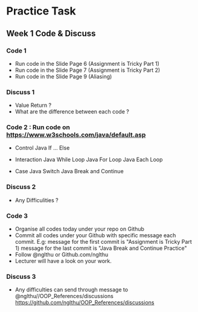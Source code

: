 # Practice Task

## Week 1 Code & Discuss

### Code 1

+ Run code in the Slide Page 6 (Assignment is Tricky Part 1)
+ Run code in the Slide Page 7 (Assignment is Tricky Part 2)
+ Run code in the Slide Page 9 (Aliasing)

### Discuss 1
+ Value Return ?
+ What are the difference between each code ?

### Code 2 : Run code on https://www.w3schools.com/java/default.asp
+ Control
Java If ... Else  

+ Interaction
Java While Loop
Java For Loop
Java Each Loop

+ Case
Java Switch
Java Break and Continue
### Discuss 2
+ Any Difficulities ?

### Code 3
+ Organise all codes today under your repo on Github
+ Commit all codes under your Github with specific message each commit.
E.g: message for the first commit is "Assignment is Tricky Part 1)
message for the last commit is "Java Break and Continue Practice"
+ Follow @nglthu or Github.com/nglthu
+ Lecturer will have a look on your work. 

### Discuss 3
+ Any difficulties can send through message to @nglthu//OOP_References/discussions
https://github.com/nglthu/OOP_References/discussions



